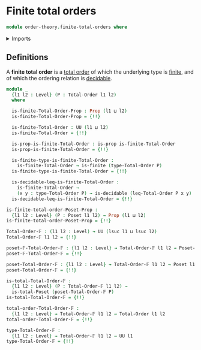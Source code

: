 # Finite total orders

```agda
module order-theory.finite-total-orders where
```

<details><summary>Imports</summary>

```agda
open import foundation.decidable-types
open import foundation.dependent-pair-types
open import foundation.function-types
open import foundation.propositions
open import foundation.universe-levels

open import order-theory.finite-posets
open import order-theory.posets
open import order-theory.total-orders

open import univalent-combinatorics.finite-types
```

</details>

## Definitions

A **finite total order** is a [total order](order-theory.total-orders.md) of
which the underlying type is [finite](univalent-combinatorics.finite-types.md),
and of which the ordering relation is
[decidable](foundation.decidable-relations.md).

```agda
module _
  {l1 l2 : Level} (P : Total-Order l1 l2)
  where

  is-finite-Total-Order-Prop : Prop (l1 ⊔ l2)
  is-finite-Total-Order-Prop = {!!}

  is-finite-Total-Order : UU (l1 ⊔ l2)
  is-finite-Total-Order = {!!}

  is-prop-is-finite-Total-Order : is-prop is-finite-Total-Order
  is-prop-is-finite-Total-Order = {!!}

  is-finite-type-is-finite-Total-Order :
    is-finite-Total-Order → is-finite (type-Total-Order P)
  is-finite-type-is-finite-Total-Order = {!!}

  is-decidable-leq-is-finite-Total-Order :
    is-finite-Total-Order →
    (x y : type-Total-Order P) → is-decidable (leq-Total-Order P x y)
  is-decidable-leq-is-finite-Total-Order = {!!}

is-finite-total-order-Poset-Prop :
  {l1 l2 : Level} (P : Poset l1 l2) → Prop (l1 ⊔ l2)
is-finite-total-order-Poset-Prop = {!!}

Total-Order-𝔽 : (l1 l2 : Level) → UU (lsuc l1 ⊔ lsuc l2)
Total-Order-𝔽 l1 l2 = {!!}

poset-𝔽-Total-Order-𝔽 : {l1 l2 : Level} → Total-Order-𝔽 l1 l2 → Poset-𝔽 l1 l2
poset-𝔽-Total-Order-𝔽 = {!!}

poset-Total-Order-𝔽 : {l1 l2 : Level} → Total-Order-𝔽 l1 l2 → Poset l1 l2
poset-Total-Order-𝔽 = {!!}

is-total-Total-Order-𝔽 :
  {l1 l2 : Level} (P : Total-Order-𝔽 l1 l2) →
  is-total-Poset (poset-Total-Order-𝔽 P)
is-total-Total-Order-𝔽 = {!!}

total-order-Total-Order-𝔽 :
  {l1 l2 : Level} → Total-Order-𝔽 l1 l2 → Total-Order l1 l2
total-order-Total-Order-𝔽 = {!!}

type-Total-Order-𝔽 :
  {l1 l2 : Level} → Total-Order-𝔽 l1 l2 → UU l1
type-Total-Order-𝔽 = {!!}
```
